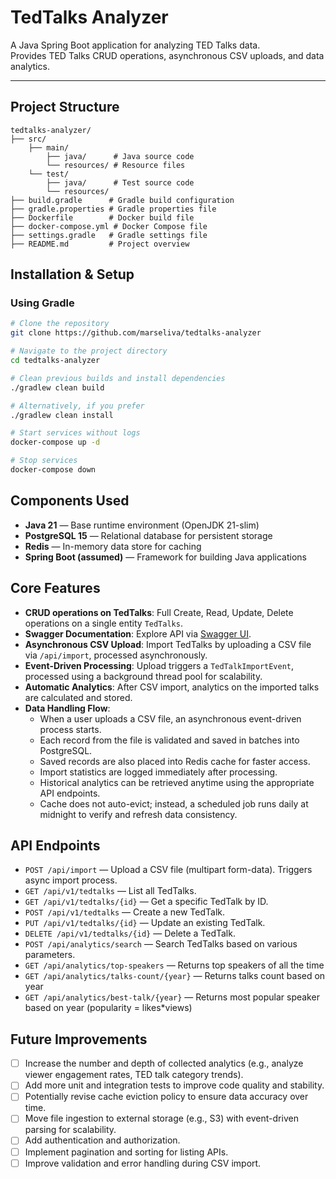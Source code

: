 # TedTalks Analyzer

A Java Spring Boot application for analyzing TED Talks data.  
Provides TED Talks CRUD operations, asynchronous CSV uploads, and data analytics.

---

## Project Structure

```plaintext
tedtalks-analyzer/
├── src/
    ├── main/
        ├── java/      # Java source code
        └── resources/ # Resource files
    └── test/
        ├── java/      # Test source code
        └── resources/
├── build.gradle      # Gradle build configuration
├── gradle.properties # Gradle properties file
├── Dockerfile        # Docker build file
├── docker-compose.yml # Docker Compose file
├── settings.gradle   # Gradle settings file
├── README.md         # Project overview

```

## Installation & Setup

### Using Gradle

```bash
# Clone the repository
git clone https://github.com/marseliva/tedtalks-analyzer

# Navigate to the project directory
cd tedtalks-analyzer

# Clean previous builds and install dependencies
./gradlew clean build

# Alternatively, if you prefer
./gradlew clean install

# Start services without logs
docker-compose up -d

# Stop services
docker-compose down
```

## Components Used

- **Java 21** — Base runtime environment (OpenJDK 21-slim)
- **PostgreSQL 15** — Relational database for persistent storage
- **Redis** — In-memory data store for caching
- **Spring Boot (assumed)** — Framework for building Java applications

## Core Features

- **CRUD operations on TedTalks**: Full Create, Read, Update, Delete operations on a single entity `TedTalks`.
- **Swagger Documentation**: Explore API via [Swagger UI](http://localhost:8080/swagger-ui/index.html).
- **Asynchronous CSV Upload**: Import TedTalks by uploading a CSV file via `/api/import`, processed asynchronously.
- **Event-Driven Processing**: Upload triggers a `TedTalkImportEvent`, processed using a background thread pool for scalability.
- **Automatic Analytics**: After CSV import, analytics on the imported talks are calculated and stored.
- **Data Handling Flow**:
    - When a user uploads a CSV file, an asynchronous event-driven process starts.
    - Each record from the file is validated and saved in batches into PostgreSQL.
    - Saved records are also placed into Redis cache for faster access.
    - Import statistics are logged immediately after processing.
    - Historical analytics can be retrieved anytime using the appropriate API endpoints.
    - Cache does not auto-evict; instead, a scheduled job runs daily at midnight to verify and refresh data consistency.


## API Endpoints

- `POST /api/import` — Upload a CSV file (multipart form-data). Triggers async import process.
- `GET /api/v1/tedtalks` — List all TedTalks.
- `GET /api/v1/tedtalks/{id}` — Get a specific TedTalk by ID.
- `POST /api/v1/tedtalks` — Create a new TedTalk.
- `PUT /api/v1/tedtalks/{id}` — Update an existing TedTalk.
- `DELETE /api/v1/tedtalks/{id}` — Delete a TedTalk.
- `POST /api/analytics/search` — Search TedTalks based on various parameters.
- `GET /api/analytics/top-speakers` — Returns top speakers of all the time 
- `GET /api/analytics/talks-count/{year}` — Returns talks count based on year
- `GET /api/analytics/best-talk/{year}` — Returns most popular speaker based on year (popularity = likes*views)

## Future Improvements

- [ ] Increase the number and depth of collected analytics (e.g., analyze viewer engagement rates, TED talk category trends).
- [ ] Add more unit and integration tests to improve code quality and stability.
- [ ] Potentially revise cache eviction policy to ensure data accuracy over time.
- [ ] Move file ingestion to external storage (e.g., S3) with event-driven parsing for scalability.
- [ ] Add authentication and authorization.
- [ ] Implement pagination and sorting for listing APIs.
- [ ] Improve validation and error handling during CSV import.
